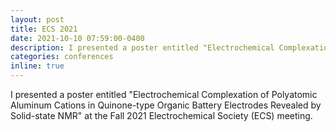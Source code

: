 ```yaml
---
layout: post
title: ECS 2021
date: 2021-10-10 07:59:00-0400
description: I presented a poster entitled "Electrochemical Complexation of Polyatomic Aluminum Cations in Quinone-type Organic Battery Electrodes Revealed by Solid-state NMR" at the Fall 2021 Electrochemical Society (ECS) meeting.
categories: conferences
inline: true
---
```

I presented a poster entitled "Electrochemical Complexation of Polyatomic Aluminum Cations in Quinone-type Organic Battery Electrodes Revealed by Solid-state NMR" at the Fall 2021 Electrochemical Society (ECS) meeting.
